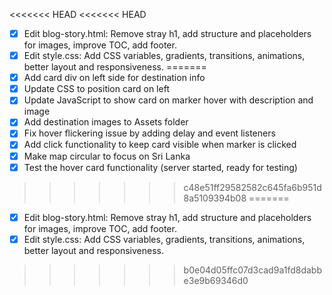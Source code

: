 <<<<<<< HEAD
<<<<<<< HEAD
- [x] Edit blog-story.html: Remove stray h1, add structure and placeholders for images, improve TOC, add footer.
- [x] Edit style.css: Add CSS variables, gradients, transitions, animations, better layout and responsiveness.
=======
- [x] Add card div on left side for destination info
- [x] Update CSS to position card on left
- [x] Update JavaScript to show card on marker hover with description and image
- [x] Add destination images to Assets folder
- [x] Fix hover flickering issue by adding delay and event listeners
- [x] Add click functionality to keep card visible when marker is clicked
- [x] Make map circular to focus on Sri Lanka
- [x] Test the hover card functionality (server started, ready for testing)
>>>>>>> c48e51ff29582582c645fa6b951d8a5109394b08
=======
- [x] Edit blog-story.html: Remove stray h1, add structure and placeholders for images, improve TOC, add footer.
- [x] Edit style.css: Add CSS variables, gradients, transitions, animations, better layout and responsiveness.
>>>>>>> b0e04d05ffc07d3cad9a1fd8dabbe3e9b69346d0
